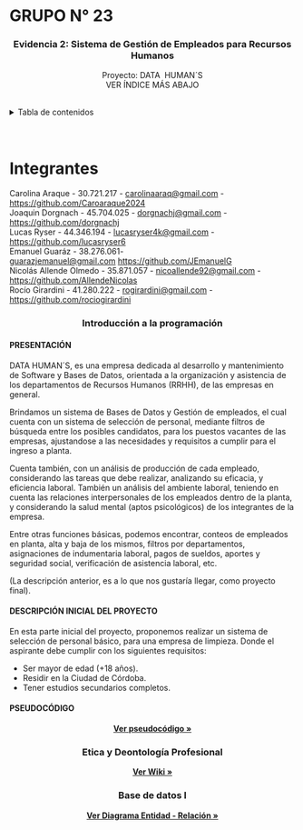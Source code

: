 # GRUPO N° 23

<div id="top"></div>

<div align="center">
<h3 align="center">Evidencia 2: Sistema de Gestión de Empleados para Recursos Humanos</h3>
 <p align="center">
    Proyecto: DATA  HUMAN´S
    <br />
    VER ÍNDICE MÁS ABAJO
    <br />
    <br />
  </p>
</div>

<!-- INDICE -->
<details>
  <summary>Tabla de contenidos</summary>
  <ol>
    <li>
      <a href="#integrantes">Integrantes</a>
    </li>
    <li><a href="#introduccion-a-la-programación">Introducción a la programación</a>
     <ul>
        <li><a href="#presentación">Presentación del proyecto</a></li>
        <li><a href="#descripción">Descripción inicial</a></li>
        <li><a href="#pseudocodigo">Pseudocódigo</a></li>
      </ul>
    </li>
    <li><a href="#etica">Etica y Deontología Profesional</a></li>
        <li><a href="#bbdd">Base de datos</a></li>
  </ol>
</details>

<br />
<br />

<!-- INTEGRANTES -->

# Integrantes

Carolina Araque - 30.721.217 - carolinaaraq@gmail.com - https://github.com/Caroaraque2024 </br>
Joaquin Dorgnach - 45.704.025 - dorgnachj@gmail.com - https://github.com/dorgnachj</br>
Lucas Ryser - 44.346.194 - lucasryser4k@gmail.com - https://github.com/lucasryser6</br>
Emanuel Guaráz - 38.276.061- guarazjemanuel@gmail.com https://github.com/JEmanuelG</br>
Nicolás Allende Olmedo - 35.871.057 - nicoallende92@gmail.com - https://github.com/AllendeNicolas</br>
Rocío Girardini - 41.280.222 - rogirardini@gmail.com - https://github.com/rociogirardini</br>

<h3 align="center" id="introduccion-a-la-programación">Introducción a la programación</h3>

<h4 id='presentación'><strong>PRESENTACIÓN</strong></h4>

<p>DATA HUMAN´S, es una empresa dedicada al desarrollo y mantenimiento de Software y Bases de Datos, orientada a la organización y asistencia de los departamentos de Recursos Humanos (RRHH), de las empresas en general.</p>

<p>Brindamos un sistema de Bases de Datos y Gestión de empleados, el cual cuenta con un sistema de selección de personal, mediante filtros de búsqueda entre los posibles candidatos, para los puestos vacantes de las empresas, ajustandose a las necesidades y requisitos a cumplir para el ingreso a planta.</p>

<p>Cuenta también, con un análisis de producción de cada empleado, considerando las tareas que debe realizar, analizando su eficacia, y eficiencia laboral. También un análisis del ambiente laboral, teniendo en cuenta las relaciones interpersonales de los empleados dentro de la planta, y considerando la salud mental (aptos psicológicos) de los integrantes de la empresa.</p>

<p>Entre otras funciones básicas, podemos encontrar, conteos de empleados en planta, alta y baja de los mismos, filtros por departamentos, asignaciones de indumentaria laboral, pagos de sueldos, aportes y seguridad social, verificación de asistencia laboral, etc.</p>

<p>(La descripción anterior, es a lo que nos gustaría llegar, como proyecto final).</p>

<h4 id='descripción'><strong>DESCRIPCIÓN INICIAL DEL PROYECTO</strong></h4>

En esta parte inicial del proyecto, proponemos realizar un sistema de selección de personal básico, para una empresa de limpieza. Donde el aspirante debe cumplir con los siguientes requisitos:

- Ser mayor de edad (+18 años).
- Residir en la Ciudad de Córdoba.
- Tener estudios secundarios completos.

<h4 id='pseudocodigo'><strong>PSEUDOCÓDIGO</strong></h4>

<p align="center"><a href="https://github.com/rociogirardini/ispc-tpi-2024/tree/main/introduccion-a-la-programacion"><strong>Ver pseudocódigo »</strong></a></p>


<h3 align="center" id="etica">Etica y Deontología Profesional</h3>
<p align="center"><a href="https://github.com/rociogirardini/ispc-tpi-2024/wiki"><strong>Ver Wiki »</strong></a></p>

<h3 align="center" id="bbdd">Base de datos I</h3>
<p align="center"><a href="https://github.com/rociogirardini/ispc-tpi-2024/blob/main/base-de-datos-1/diagrama_entidad_relacion.jpg"><strong>Ver Diagrama Entidad - Relación »</strong></a></p>
